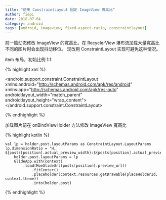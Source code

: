 ```yaml
---
title: "使用 ConstraintLayout 固定 ImageView 寬高比"
author: fiepi
date: 2018-07-04
category: android
tags: [android, imageview, fixed-aspect-ratio, constraintlayout]
---
```


前一篇动态修改 ImageView 的寬高比，在 RecyclerView 瀑布流加载大量寬高比不同的图片时会出现抖动移位。
现改用 ConstraintLayout 实现可避免这种情况。
<!-- more -->
item 布局，初始比例 1:1

{% highlight xml %}

<android.support.constraint.ConstraintLayout
    xmlns:android="http://schemas.android.com/apk/res/android"
    xmlns:app="http://schemas.android.com/apk/res-auto"
    android:layout_width="match_parent"
    android:layout_height="wrap_content">
    <ImageView
        android:id="@+id/post_item"
        android:scaleType="centerCrop"
        android:contentDescription="@null"
        android:layout_width="match_parent"
        android:layout_height="0dp"
        app:layout_constraintDimensionRatio="H, 1:1"
        app:layout_constraintBottom_toBottomOf="parent"
        app:layout_constraintTop_toTopOf="parent"/>
    <ImageView
        android:id="@+id/rate"
        android:src="@drawable/ic_action_star_border_24dp"
        android:layout_width="wrap_content"
        android:layout_height="wrap_content"
        android:layout_margin="4dp"
        android:contentDescription="@null"
        app:layout_constraintRight_toRightOf="parent"
        app:layout_constraintBottom_toBottomOf="parent"/>
</android.support.constraint.ConstraintLayout>

{% endhighlight %}

加载图片前在 onBindViewHolder 方法修改 ImageView 寬高比

{% highlight kotlin %}

	val lp = holder.post.layoutParams as ConstraintLayout.LayoutParams
	lp.dimensionRatio = "H, ${posts[position].actual_preview_width}:${posts[position].actual_preview_height}"
        holder.post.layoutParams = lp
        GlideApp.with(context)
        	.load(MoeGlideUrl(posts[position].preview_url))
                .fitCenter()
                .placeholder(context.resources.getDrawable(placeHolderId, context.theme))
                .into(holder.post)

{% endhighlight %}


